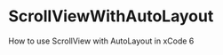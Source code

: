 ScrollViewWithAutoLayout
========================

How to use ScrollView with AutoLayout in xCode 6
